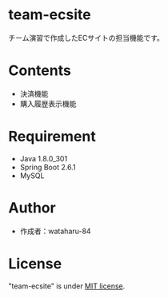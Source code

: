 # team-ecsite
チーム演習で作成したECサイトの担当機能です。

# Contents
- 決済機能
- 購入履歴表示機能

# Requirement
- Java 1.8.0_301
- Spring Boot 2.6.1
- MySQL

# Author
- 作成者：wataharu-84

# License
"team-ecsite" is under [MIT license](https://en.wikipedia.org/wiki/MIT_License).